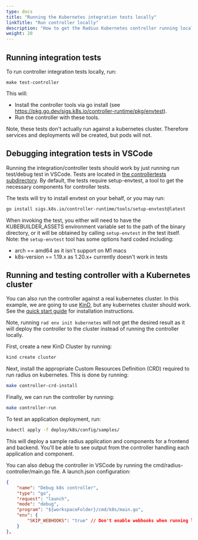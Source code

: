 ```yaml
---
type: docs
title: "Running the Kubernetes integration tests locally"
linkTitle: "Run controller locally"
description: "How to get the Radius Kubernetes controller running locally"
weight: 20
---
```


## Running integration tests

To run controller integration tests locally, run:

```
make test-controller
```

This will:
- Install the controller tools via go install (see https://pkg.go.dev/sigs.k8s.io/controller-runtime/pkg/envtest).
- Run the controller with these tools.

Note, these tests don't actually run against a kubernetes cluster. Therefore services and deployments will be created, but pods will not.

## Debugging integration tests in VSCode

Running the integration/controller tests should work by just running run test/debug test in VSCode. Tests are located in [the controllertests subdirectory](https://github.com/Azure/radius/blob/main/test/integration/kubernetes). By default, the tests require setup-envtest, a tool to get the necessary components for controller tests.

The tests will try to install envtest on your behalf, or you may run:

```bash
go install sigs.k8s.io/controller-runtime/tools/setup-envtest@latest
```

When invoking the test, you either will need to have the KUBEBUILDER_ASSETS environment variable set to the path of the binary directory, or it will be obtained by calling `setup-envtest` in the test itself. Note: the `setup-envtest` tool has some options hard coded including:

- arch == amd64 as it isn't support on M1 macs
- k8s-version == 1.19.x as 1.20.x+ currently doesn't work in tests

## Running and testing controller with a Kubernetes cluster

You can also run the controller against a real kubernetes cluster. In this example, we are going to use [KinD](https://github.com/kubernetes-sigs/kind), but any kubernetes cluster should work. See the [quick start guide](https://kind.sigs.k8s.io/docs/user/quick-start/#installation) for installation instructions.

Note, running `rad env init kubernetes` will not get the desired result as it will deploy the controller to the cluster instead of running the controller locally.

First, create a new KinD Cluster by running:

```sh
kind create cluster
```

Next, install the appropriate Custom Resources Definition (CRD) required to run radius on kubernetes. This is done by running:

```sh
make controller-crd-install
```

Finally, we can run the controller by running:

```sh
make controller-run
```

To test an application deployment, run:

```sh
kubectl apply -f deploy/k8s/config/samples/
```

This will deploy a sample radius application and components for a frontend and backend. You'll be able to see output from the controller handling each application and component. 

You can also debug the controller in VSCode by running the cmd/radius-controller/main.go file. A launch.json configuration:

```json
{
    "name": "Debug k8s controller",
    "type": "go",
    "request": "launch",
    "mode": "debug",
    "program": "${workspaceFolder}/cmd/k8s/main.go",
    "env": {
        "SKIP_WEBHOOKS": "true" // Don't enable webhooks when running locally as they require a cert.
    }
},
```
